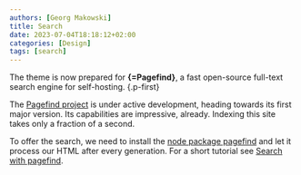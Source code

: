 ```yaml
---
authors: [Georg Makowski]
title: Search
date: 2023-07-04T18:18:12+02:00
categories: [Design]
tags: [search]
---
```


The theme is now prepared for **{=Pagefind}**, a fast open-source full-text search engine for self-hosting.
{.p-first}
<!--more-->

The [Pagefind project](https://pagefind.app) is under active development, heading towards its first major version. Its capabilities are impressive, already. Indexing this site takes only a fraction of a second.

To offer the search, we need to install the [node package pagefind](https://npm.io/package/pagefind) and let it process our HTML after every generation. For a short tutorial see [Search with pagefind](/doc/site/search-with-pagefind).